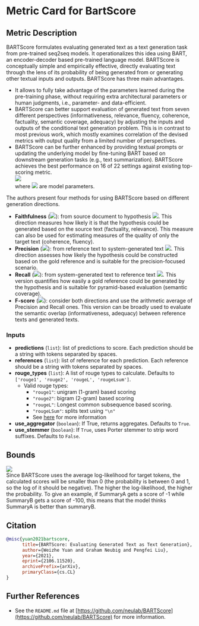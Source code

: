 # Metric Card for BartScore

## Metric Description
BARTScore formulates evaluating generated text as a text generation task from pre-trained seq2seq models. It operationalizes this idea using BART, an encoder-decoder based pre-trained language model. BARTScore is conceptually simple and empirically effective, directly evaluating text through the lens of its probability of being generated from or generating other textual inputs and outputs. BARTScore has three main advantages.<br>
- It allows to fully take advantage of the parameters learned during the pre-training phase, without requiring extra architectural parameters or human judgments, i.e., parameter- and data-efficient.<br>
- BARTScore can better support evaluation of generated text from seven different perspectives (informativeness, relevance, fluency, coherence, factuality, semantic coverage, adequacy) by adjusting the inputs and outputs of the conditional text generation problem. This is in contrast to most previous work, which mostly examines correlation of the devised metrics with output quality from a limited number of perspectives.<br>
- BARTScore can be further enhanced by providing textual prompts or updating the underlying model by fine-tuning BART based on downstream generation tasks (e.g., text summarization). BARTScore achieves the best performance on 16 of 22 settings against existing top-scoring metric.<br>
<img src="https://render.githubusercontent.com/render/math?math={BARTScore = \sum_{t=1}^m w_t log p(y_t|y_{<t},x,\theta)}##gh-light-mode-only"><br>
where <img src="https://render.githubusercontent.com/render/math?math={\theta}##gh-light-mode-only"> are model parameters.

The authors present four methods for using BARTScore based on different generation directions.<br>
- <b>Faithfulness</b> (<img src="https://render.githubusercontent.com/render/math?math={s \rightarrow h}##gh-light-mode-only">): from source document to hypothesis <img src="https://render.githubusercontent.com/render/math?math={p(h|s, \theta)}##gh-light-mode-only">. This direction measures how likely it is that the hypothesis could be generated based on the source text (factuality, relevance). This measure can also be used for estimating measures of the quality of only the target text (coherence, fluency).<br>
- <b>Precision</b> (<img src="https://render.githubusercontent.com/render/math?math={r \rightarrow h}##gh-light-mode-only">): from reference text to system-generated text <img src="https://render.githubusercontent.com/render/math?math={p(h|r, \theta)}##gh-light-mode-only">. This direction assesses how likely the hypothesis could be constructed based on the gold reference and is suitable for the precision-focused scenario.<br>
- <b>Recall</b> (<img src="https://render.githubusercontent.com/render/math?math={h \rightarrow r}##gh-light-mode-only">): from system-generated text to reference text <img src="https://render.githubusercontent.com/render/math?math={p(r|h, \theta)}##gh-light-mode-only">. This version quantifies how easily a gold reference could be generated by the hypothesis and is suitable for pyramid-based evaluation (semantic coverage).<br>
- <b>F-score</b> (<img src="https://render.githubusercontent.com/render/math?math={r \leftrightarrow h}##gh-light-mode-only">): consider both directions and use the arithmetic average of Precision and Recall ones. This version can be broadly used to evaluate the semantic overlap (informativeness, adequacy) between reference texts and generated texts.

### Inputs
- **predictions** (`list`): list of predictions to score. Each prediction
        should be a string with tokens separated by spaces.
- **references** (`list`): list of reference for each prediction. Each
        reference should be a string with tokens separated by spaces.
- **rouge_types** (`list`): A list of rouge types to calculate. Defaults to `['rouge1', 'rouge2', 'rougeL', 'rougeLsum']`.
    - Valid rouge types:
        - `"rouge1"`: unigram (1-gram) based scoring
        - `"rouge2"`: bigram (2-gram) based scoring
        - `"rougeL"`: Longest common subsequence based scoring.
        - `"rougeLSum"`: splits text using `"\n"`
        - See [here](https://github.com/huggingface/datasets/issues/617) for more information
- **use_aggregator** (`boolean`): If True, returns aggregates. Defaults to `True`.
- **use_stemmer** (`boolean`): If `True`, uses Porter stemmer to strip word suffixes. Defaults to `False`.


## Bounds
<img src="https://render.githubusercontent.com/render/math?math={]-inf,0[}##gh-light-mode-only"><br>
Since BARTScore uses the average log-likelihood for target tokens, the calculated scores will be smaller than 0 (the probability is between 0 and 1, so the log of it should be negative). The higher the
log-likelihood, the higher the probability. To give an example, if SummaryA gets a score of -1 while SummaryB gets a score of -100, this means that the model thinks SummaryA is better than summaryB.

## Citation
```bibtex
@misc{yuan2021bartscore,
      title={BARTScore: Evaluating Generated Text as Text Generation}, 
      author={Weizhe Yuan and Graham Neubig and Pengfei Liu},
      year={2021},
      eprint={2106.11520},
      archivePrefix={arXiv},
      primaryClass={cs.CL}
}
```

## Further References
- See the `README.md` file at [https://github.com/neulab/BARTScore](https://github.com/neulab/BARTScore) for more information.
